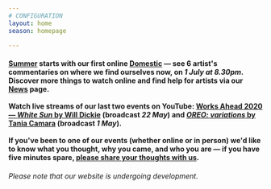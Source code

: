 ```yaml
---
# CONFIGURATION
layout: home
season: homepage

---
```

#### [Summer](/current/2020-summer) starts with our first online [Domestic](/current/2020-domestic) — see 6 artist's commentaries on where we find ourselves now, on *1 July at 8.30pm*. Discover more things to watch online and find help for artists via our [News](/news) page.<br><br>Watch live streams of our last two events on YouTube: <a href="http://youtu.be/yrZFSzURaS4" target="_blank">Works Ahead 2020 — *White Sun* by Will Dickie</a> (broadcast *22 May*) and <a href="http://youtube.com/watch?v=m7dDCgaffoI&t=3600s" target="_blank">*OREO: variations* by Tania Camara</a> (broadcast *1 May*).<br><br>If you've been to one of our events (whether online or in person) we'd like to know what you thought, why you came, and who you are — if you have five minutes spare, <a href="http://bit.ly/warnmcrfeedback" target="_blank">please share your thoughts with us</a>.         
###### Please note that our website is undergoing development.
